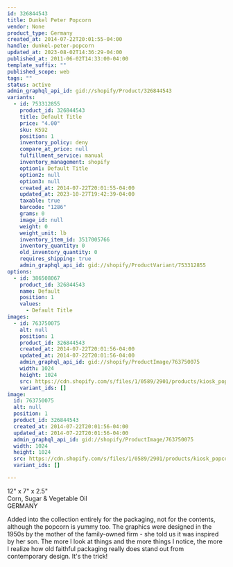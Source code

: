 ```yaml
---
id: 326844543
title: Dunkel Peter Popcorn
vendor: None
product_type: Germany
created_at: 2014-07-22T20:01:55-04:00
handle: dunkel-peter-popcorn
updated_at: 2023-08-02T14:36:29-04:00
published_at: 2011-06-02T14:33:00-04:00
template_suffix: ""
published_scope: web
tags: ""
status: active
admin_graphql_api_id: gid://shopify/Product/326844543
variants:
  - id: 753312855
    product_id: 326844543
    title: Default Title
    price: "4.00"
    sku: K592
    position: 1
    inventory_policy: deny
    compare_at_price: null
    fulfillment_service: manual
    inventory_management: shopify
    option1: Default Title
    option2: null
    option3: null
    created_at: 2014-07-22T20:01:55-04:00
    updated_at: 2023-10-27T19:42:39-04:00
    taxable: true
    barcode: "1286"
    grams: 0
    image_id: null
    weight: 0
    weight_unit: lb
    inventory_item_id: 3517005766
    inventory_quantity: 0
    old_inventory_quantity: 0
    requires_shipping: true
    admin_graphql_api_id: gid://shopify/ProductVariant/753312855
options:
  - id: 386508067
    product_id: 326844543
    name: Default
    position: 1
    values:
      - Default Title
images:
  - id: 763750075
    alt: null
    position: 1
    product_id: 326844543
    created_at: 2014-07-22T20:01:56-04:00
    updated_at: 2014-07-22T20:01:56-04:00
    admin_graphql_api_id: gid://shopify/ProductImage/763750075
    width: 1024
    height: 1024
    src: https://cdn.shopify.com/s/files/1/0589/2901/products/kiosk_popcorn.tif.jpeg?v=1406073716
    variant_ids: []
image:
  id: 763750075
  alt: null
  position: 1
  product_id: 326844543
  created_at: 2014-07-22T20:01:56-04:00
  updated_at: 2014-07-22T20:01:56-04:00
  admin_graphql_api_id: gid://shopify/ProductImage/763750075
  width: 1024
  height: 1024
  src: https://cdn.shopify.com/s/files/1/0589/2901/products/kiosk_popcorn.tif.jpeg?v=1406073716
  variant_ids: []

---
```


12" x 7" x 2.5"  
Corn, Sugar & Vegetable Oil  
GERMANY

Added into the collection entirely for the packaging, not for the contents, although the popcorn is yummy too. The graphics were designed in the 1950s by the mother of the family-owned firm - she told us it was inspired by her son. The more I look at things and the more things I notice, the more I realize how old faithful packaging really does stand out from contemporary design. It's the trick!